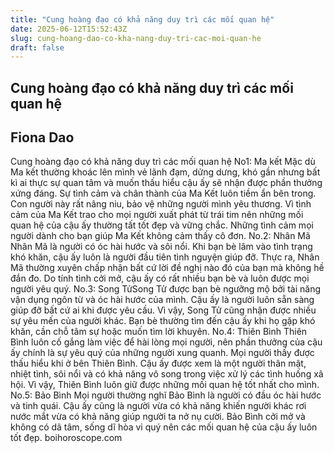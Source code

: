 ```yaml
---
title: "Cung hoàng đạo có khả năng duy trì các mối quan hệ"
date: 2025-06-12T15:52:43Z
slug: cung-hoang-dao-co-kha-nang-duy-tri-cac-moi-quan-he
draft: false
---
```


## Cung hoàng đạo có khả năng duy trì các mối quan hệ

## Fiona Dao

Cung hoàng đạo có khả năng duy trì các mối quan hệ​
No1: Ma kết
Mặc dù Ma kết thường khoác lên mình vẻ lãnh đạm, dửng dưng, khó gần nhưng bất kì ai thực sự quan tâm và muốn thấu hiểu cậu ấy sẽ nhận được phần thưởng xứng đáng. Sự tình cảm và chân thành của Ma Kết luôn tiềm ẩn bên trong. Con người này rất nâng niu, bảo vệ những người mình yêu thương. Vì tình cảm của Ma Kết trao cho mọi người xuất phát từ trái tim nên những mối quan hệ của cậu ấy thường tất tốt đẹp và vững chắc. Những tình cảm mọi người dành cho bạn giúp Ma Kết không cảm thấy cô đơn.
No.2: Nhân Mã
Nhân Mã là người có óc hài hước và sôi nổi. Khi bạn bè lâm vào tình trạng khó khăn, cậu ấy luôn là người đầu tiên tình nguyện giúp đỡ. Thực ra, Nhân Mã thường xuyên chấp nhận bất cứ lời đề nghị nào đó của bạn mà không hề đắn đo. Do tính tình cởi mở, cậu ấy có rất nhiều bạn bè và luôn được mọi người yêu quý.
No.3: Song Tử​Song Tử được bạn bè ngưỡng mộ bởi tài năng vận dụng ngôn từ và óc hài hước của mình. Cậu ấy là người luôn sẵn sàng giúp đỡ bất cứ ai khi được yêu cầu. Vì vậy, Song Tử cũng nhận được nhiều sự yêu mến của người khác. Bạn bè thường tìm đến cậu ấy khi họ gặp khó khăn, cần chỗ tâm sự hoặc muốn tìm lời khuyên.
No.4: Thiên Bình
Thiên Bình luôn cố gắng làm việc để hài lòng mọi người, nên phần thưởng của cậu ấy chính là sự yêu quý của những người xung quanh. Mọi người thấy được thấu hiểu khi ở bên Thiên Bình. Cậu ấy được xem là một người thân mật, nhiệt tình, sôi nổi và có khả năng vô song trong việc xử lý các tình huống xã hội. Vì vậy, Thiên Bình luôn giữ được những mối quan hệ tốt nhất cho mình.
No.5: Bảo Bình
Mọi người thường nghĩ Bảo Bình là người có đầu óc hài hước và tinh quái. Cậu ấy cũng là người vừa có khả năng khiến người khác rơi nước mắt vừa có khả năng giúp người ta nở nụ cười. Bảo Bình cởi mở và không có dã tâm, sống dĩ hòa vi quý nên các mối quan hệ của cậu ấy luôn tốt đẹp.
boihoroscope.com​